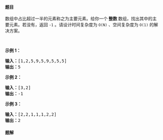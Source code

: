 #### 题目
<p>数组中占比超过一半的元素称之为主要元素。给你一个<strong> 整数 </strong>数组，找出其中的主要元素。若没有，返回 <code>-1</code> 。请设计时间复杂度为 <code>O(N)</code> 、空间复杂度为 <code>O(1)</code> 的解决方案。</p>

<p> </p>

<p><strong>示例 1：</strong></p>

<pre>
<strong>输入：</strong>[1,2,5,9,5,9,5,5,5]
<strong>输出：</strong>5</pre>

<p><strong>示例 2：</strong></p>

<pre>
<strong>输入：</strong>[3,2]
<strong>输出：</strong>-1</pre>

<p><strong>示例 3：</strong></p>

<pre>
<strong>输入：</strong>[2,2,1,1,1,2,2]
<strong>输出：</strong>2</pre>


 #### 题解